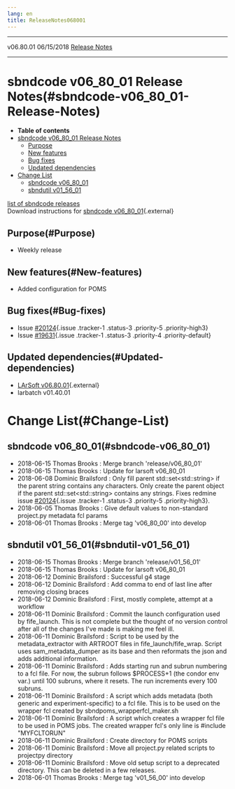 ```yaml
---
lang: en
title: ReleaseNotes068001
---
```


  ----------- ------------ -- -- ------------------------------------------------------
  v06.80.01   06/15/2018         [Release Notes](ReleaseNotes068001.html)
  ----------- ------------ -- -- ------------------------------------------------------



sbndcode v06\_80\_01 Release Notes(#sbndcode-v06_80_01-Release-Notes)
======================================================================================

-   **Table of contents**
-   [sbndcode v06\_80\_01 Release
    Notes](#sbndcode-v06_80_01-Release-Notes)
    -   [Purpose](#Purpose)
    -   [New features](#New-features)
    -   [Bug fixes](#Bug-fixes)
    -   [Updated dependencies](#Updated-dependencies)
-   [Change List](#Change-List)
    -   [sbndcode v06\_80\_01](#sbndcode-v06_80_01)
    -   [sbndutil v01\_56\_01](#sbndutil-v01_56_01)

[list of sbndcode
releases](List_of_SBND_code_releases.html)\
Download instructions for [sbndcode
v06\_80\_01](http://scisoft.fnal.gov/scisoft/bundles/sbnd/v06_80_01/sbndcode-v06_80_01.html){.external}



Purpose(#Purpose)
----------------------------------

-   Weekly release



New features(#New-features)
--------------------------------------------

-   Added configuration for POMS



Bug fixes(#Bug-fixes)
--------------------------------------

-   Issue
    [\#20124](/redmine/issues/20124 "Bug: TFileMetadataSBND creates a parent object in the json when no parent exists (Resolved)"){.issue
    .tracker-1 .status-3 .priority-5 .priority-high3}
-   Issue
    [\#19631](/redmine/issues/19631 "Bug: Project.py cannot run sbndcode jobs due to partially committed metadata features used in the Marc... (Resolved)"){.issue
    .tracker-1 .status-3 .priority-4 .priority-default}



Updated dependencies(#Updated-dependencies)
------------------------------------------------------------

-   [LArSoft
    v06.80.01](https://cdcvs.fnal.gov/redmine/projects/larsoft/wiki/ReleaseNotes068001){.external}
-   larbatch v01.40.01



Change List(#Change-List)
==========================================



sbndcode v06\_80\_01(#sbndcode-v06_80_01)
----------------------------------------------------------

-   2018-06-15 Thomas Brooks : Merge branch \'release/v06\_80\_01\'
-   2018-06-15 Thomas Brooks : Update for larsoft v06\_80\_01
-   2018-06-08 Dominic Brailsford : Only fill parent
    std::set\<std::string\> if the parent string contains any
    characters. Only create the parent object if the parent
    std::set\<std::string\> contains any strings. Fixes redmine issue
    [\#20124](/redmine/issues/20124 "Bug: TFileMetadataSBND creates a parent object in the json when no parent exists (Resolved)"){.issue
    .tracker-1 .status-3 .priority-5 .priority-high3}.
-   2018-06-05 Thomas Brooks : Give default values to non-standard
    project.py metadata fcl params
-   2018-06-01 Thomas Brooks : Merge tag \'v06\_80\_00\' into develop



sbndutil v01\_56\_01(#sbndutil-v01_56_01)
----------------------------------------------------------

-   2018-06-15 Thomas Brooks : Merge branch \'release/v01\_56\_01\'
-   2018-06-15 Thomas Brooks : Update for larsoft v06\_80\_01
-   2018-06-12 Dominic Brailsford : Successful g4 stage
-   2018-06-12 Dominic Brailsford : Add comma to end of last line after
    removing closing braces
-   2018-06-12 Dominic Brailsford : First, mostly complete, attempt at a
    workflow
-   2018-06-11 Dominic Brailsford : Commit the launch configuration used
    by fife\_launch. This is not complete but the thought of no version
    control after all of the changes I\'ve made is making me feel ill.
-   2018-06-11 Dominic Brailsford : Script to be used by the
    metadata\_extractor with ARTROOT files in fife\_launch/fife\_wrap.
    Script uses sam\_metadata\_dumper as its base and then reformats the
    json and adds additional information.
-   2018-06-11 Dominic Brailsford : Adds starting run and subrun
    numbering to a fcl file. For now, the subrun follows \$PROCESS+1
    (the condor env var.) until 100 subruns, where it resets. The run
    increments every 100 subruns.
-   2018-06-11 Dominic Brailsford : A script which adds metadata (both
    generic and experiment-specific) to a fcl file. This is to be used
    on the wrapper fcl created by sbndpoms\_wrapperfcl\_maker.sh
-   2018-06-11 Dominic Brailsford : A script which creates a wrapper fcl
    file to be used in POMS jobs. The created wrapper fcl\'s only line
    is \#include \"MYFCLTORUN\"
-   2018-06-11 Dominic Brailsford : Create directory for POMS scripts
-   2018-06-11 Dominic Brailsford : Move all project.py related scripts
    to projectpy directory
-   2018-06-11 Dominic Brailsford : Move old setup script to a
    deprecated directory. This can be deleted in a few releases.
-   2018-06-01 Thomas Brooks : Merge tag \'v01\_56\_00\' into develop
